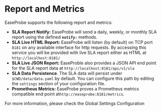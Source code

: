# Report and Metrics

EaseProbe supports the following report and metrics:

* **SLA Report Notify:** EaseProbe will send a daily, weekly, or monthly SLA report using the defined **`notify:`** methods.
* **SLA Live HTML Report:** EaseProbe will listen (by default) on TCP port `8181` on any available interface for http requests. By accessing this service you will be provided with live SLA report either as HTML at `http://localhost:8181/`&#x20;
* **SLA Live JSON Report:** EaseProble also provides a JSON API end point for the SLA report data at `http://localhost:8181/api/v1/sla`
* **SLA Data Persistence**. The SLA data will persist under `$CWD/data/data.yaml` by default. You can configure this path by editing the `settings` section of your configuration file.
* **Prometheus Metrics:** EaseProbe proves a Prometheus metrics compatible end point at`http://easeprobe:8181/metrics`.

For more information, please check the Global Settings Configuration
